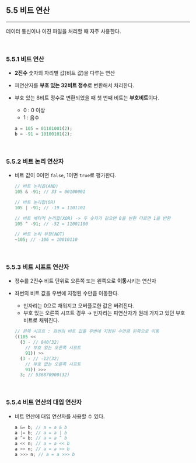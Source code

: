 ## 5.5 비트 연산

---

데이터 통신이나 이진 파일을 처리할 때 자주 사용한다.

<br />

### 5.5.1 비트 연산

- **2진수** 숫자의 자리별 값(비트 값)을 다루는 연산
- 피연산자를 **부호 있는 32비트 정수**로 변환해서 처리한다.
- 부호 있는 8비트 정수로 변환되었을 때 첫 번째 비트는 **부호비트**이다.

  - 0 : 0 이상
  - 1 : 음수

  ```jsx
  a = 105 = 01101001(2);
  b = -91 = 10100101(2);
  ```

<br />

### 5.5.2 비트 논리 연산자

- 비트 값이 0이면 `false`, 1이면 `true`로 평가한다.

  ```jsx
  // 비트 논리곱(AND)
  105 & -91; // 33 = 00100001

  // 비트 논리합(OR)
  105 | -91; // -19 = 1101101

  // 비트 배타적 논리합(XOR) -> 두 숫자가 같으면 0을 반환 다르면 1을 반환
  105 ^ -91; // -52 = 11001100

  // 비트 논리 부정(NOT)
  ~105; // -106 = 10010110
  ```

<br />

### 5.5.3 비트 시프트 연산자

- 정수를 2진수 비트 단위로 오른쪽 또는 왼쪽으로 **이동**시키는 연산자
- 좌변의 비트 값을 우변에 지정된 수만큼 이동한다.

  - 빈자리는 0으로 채워지고 오버플로한 값은 버려진다.
  - 부호 있는 오른쪽 시프트 경우 → 빈자리는 피연산자가 원래 가지고 있던 부호 비트로 채워진다.

  ```jsx
  // 왼쪽 시프트 : 좌변의 비트 값을 우변에 지정된 수만큼 왼쪽으로 이동
  ((105 <<
    (3 - // 840(32)
      // 부호 있는 오른쪽 시프트
      91)) >>
    (3 - // -12(32)
      // 부호 없는 오른쪽 시프트
      91)) >>>
    3; // 536870900(32)
  ```

<br />

### 5.5.4 비트 연산의 대입 연산자

- 비트 연산에 대입 연산자를 사용할 수 있다.

  ```jsx
  a &= b; // a = a & b
  a |= b; // a = a | b
  a ^= b; // a = a ^ b
  a << n; // a = a << b
  a >> n; // a = a >> b
  a >>> n; // a = a >>> b
  ```
